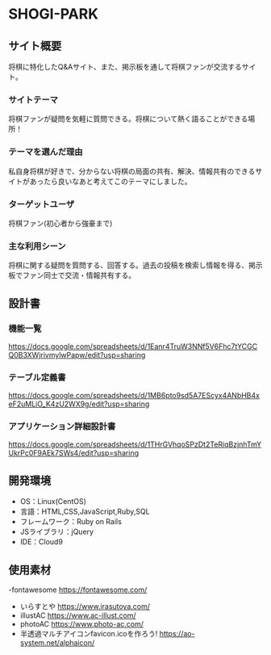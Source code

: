# SHOGI-PARK

## サイト概要
将棋に特化したQ&Aサイト、また、掲示板を通して将棋ファンが交流するサイト。

### サイトテーマ
将棋ファンが疑問を気軽に質問できる。将棋について熱く語ることができる場所！

### テーマを選んだ理由
私自身将棋が好きで、分からない将棋の局面の共有、解決、情報共有のできるサイトがあったら良いなあと考えてこのテーマにしました。

### ターゲットユーザ
将棋ファン(初心者から強豪まで)

### 主な利用シーン
将棋に関する疑問を質問する、回答する。過去の投稿を検索し情報を得る、掲示板でファン同士で交流・情報共有する。

## 設計書

### 機能一覧
https://docs.google.com/spreadsheets/d/1Eanr4TruW3NNf5V6Fhc7tYCGCQ0B3XWjrivmylwPapw/edit?usp=sharing

### テーブル定義書
https://docs.google.com/spreadsheets/d/1MB6pto9sd5A7EScyx4ANbHB4xeF2uMLiO_K4zU2WX9g/edit?usp=sharing

### アプリケーション詳細設計書
https://docs.google.com/spreadsheets/d/1THrGVhqoSPzDt2TeRiqBzjnhTmYUkrPc0F9AEk7SWs4/edit?usp=sharing

## 開発環境
- OS：Linux(CentOS)
- 言語：HTML,CSS,JavaScript,Ruby,SQL
- フレームワーク：Ruby on Rails
- JSライブラリ：jQuery
- IDE：Cloud9

## 使用素材
-fontawesome https://fontawesome.com/
- いらすとや https://www.irasutoya.com/
- illustAC https://www.ac-illust.com/
- photoAC https://www.photo-ac.com/
- 半透過マルチアイコンfavicon.icoを作ろう! https://ao-system.net/alphaicon/
